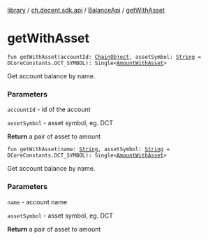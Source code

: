 [library](../../index.md) / [ch.decent.sdk.api](../index.md) / [BalanceApi](index.md) / [getWithAsset](./get-with-asset.md)

# getWithAsset

`fun getWithAsset(accountId: `[`ChainObject`](../../ch.decent.sdk.model/-chain-object/index.md)`, assetSymbol: `[`String`](https://kotlinlang.org/api/latest/jvm/stdlib/kotlin/-string/index.html)` = DCoreConstants.DCT_SYMBOL): Single<`[`AmountWithAsset`](../../ch.decent.sdk.model/-amount-with-asset/index.md)`>`

Get account balance by name.

### Parameters

`accountId` - id of the account

`assetSymbol` - asset symbol, eg. DCT

**Return**
a pair of asset to amount

`fun getWithAsset(name: `[`String`](https://kotlinlang.org/api/latest/jvm/stdlib/kotlin/-string/index.html)`, assetSymbol: `[`String`](https://kotlinlang.org/api/latest/jvm/stdlib/kotlin/-string/index.html)` = DCoreConstants.DCT_SYMBOL): Single<`[`AmountWithAsset`](../../ch.decent.sdk.model/-amount-with-asset/index.md)`>`

Get account balance by name.

### Parameters

`name` - account name

`assetSymbol` - asset symbol, eg. DCT

**Return**
a pair of asset to amount

